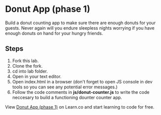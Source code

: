 # Donut App (phase 1)

Build a donut counting app to make sure there are enough donuts for your guests. Never again will you endure sleepless nights worrying if you have enough donuts on hand for your hungry friends.

## Steps

1. Fork this lab.
2. Clone the fork.
3. cd into lab folder.
4. Open in your text editor.
5. Open index.html in a browser (don't forget to open JS console in dev tools so you can see any potential error messages.)
6. Follow the code comments in **js/donut-counter.js** to write the code neccesary to build a functioning dounter counter app.

<p data-visibility='hidden'>View <a href='https://learn.co/lessons/js-donut-lab' title='Donut App (phase 1)'>Donut App (phase 1)</a> on Learn.co and start learning to code for free.</p>
